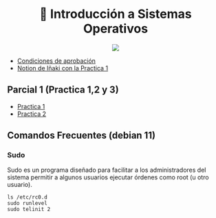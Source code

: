 <h1 align="center"> 🐧 Introducción a Sistemas Operativos</h1>


<div align="center"><img   src="https://user-images.githubusercontent.com/55964635/189262998-80c1f755-3695-4171-8a5a-548c95d9f5bb.gif"></div>

- [Condiciones de aprobación](/Documentos/)
- [Notion de Iñaki con la Practica 1](https://nova-calcium-fbd.notion.site/Introducci-n-a-Sistemas-Operativos-78eceb443ac04f919bdf3394bbe22d27)

## Parcial 1 (Practica 1,2 y 3)

- [Practica 1](/Documentos/Practica1.md)
- [Practica 2](/Documentos/Practica2.md)

## Comandos Frecuentes (debian 11)

### Sudo

Sudo es un programa diseñado para facilitar a los administradores del sistema permitir a algunos usuarios ejecutar órdenes como root (u otro usuario).

```
ls /etc/rc0.d
sudo runlevel
sudo telinit 2
```